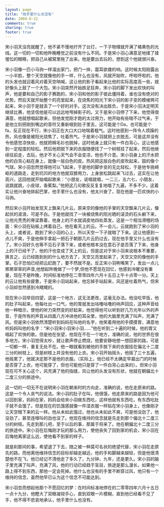 ```yaml
---
layout: page
title: "他手里什么也没有"
date: 2004-6-22
comments: true
sharing: true
footer: true
---
```

宋小羽天没亮就醒了，他不紧不慢地拧开了台灯，一下子物理就开满了橘黄色的光线。这一切的一切和他昨晚睡觉之前没有什么不同。于是宋小羽心满意足地揉了揉惺忪的眼睛，把自己从被窝里拖了出来。他是要出去玩的，想到这个他就很兴奋。

宋小羽像一匹小马驹一样溜出家门，把门一摔，震耳欲聋的响。这时候太阳刚露出一小半脸，整个天空就像他的手一样，什么也没有，风就开始吹，呼啦呼啦的，他的头发也就迎着风对着天空呐喊，这让他的影子看起来比他的实际高度高一些，就好像头上鼓了一个大包。宋小羽突然开始跌足狂奔，宋小羽的脚下发出欢快的叫声，他是要和自己的影子赛跑的，宋小羽和他的影子彼此僵持着，谁也没有绝对的优势。然后天就开始整个的亮堂起来，在烧焦的阳光下宋小羽的影子变的模棱两可起来，宋小羽于是就丢了一个好的对手。这次没有决出胜负，于是宋小羽决定明天继续比赛，他坚信他是可以远远地甩掉影子的。又于是宋小羽停了下来，他觉得很满意，他就想唱起歌来，但他发觉刚才跑的太过用力，他开始有些喘不过气来，于是他立刻把刚到嘴边的音符又重新咽到肚子里去，这可能是个Da，也可能是个fa，反正现在不行，宋小羽正在大口大口地喘着粗气。这时他感到一阵令人烦躁的热，风也像是被阳光烧焦了，吐着热气。于是宋小羽就把上衣脱去，可是这并没有令他感觉凉快些，他就把棉毛衫也脱掉，这时他身上就只有一件白背心，这让他感到一定程度的轻松。然后他把脱下来的衣服随便找了一个树枝挂了起来，然后他继续往前走，去玩，他才不关心天气会不会变凉，他也不介意。宋小羽身上的汗水把他的白背心粘在身上，就像一层白色的皮。热风把这层白色的皮吹起来，鼓的像个气球。宋小羽忽然觉得他可以飞起来，于是他的脚步变的无比轻松，于是他专挑崎岖的道路走，走到坑凹的地方他就双膝用力，上身放松跳起来飞过去，这实在让他高兴，这回他就开始唱起歌来：“小朋友，说唱就唱，一二三，五六七，小朋友，说跳就跳，小皮球，香蕉梨。”他把这几句歌反反复复地唱了九遍，不多不少。这着实让他兴奋地排起巴掌，他手里什么也没有，他太兴奋了，现在他是一匹欢快的小马驹。

然后宋小羽开始发现天上飘来几片云，原来空的像他的手掌的天空飘来几片云，像起伏的波浪，可是不白。于是他就找了一块被烧焦的阳光晒的滚烫的石头躺下来，让他光秃秃的脊梁靠着，他身上的汗水就调皮地四处蒸发，这是一个相当滑稽的场面：宋小羽在砧板上烤着自己。他在看天上的云。不一会儿，云就跑到了宋小羽的头上，或者说，跑到了宋小羽的心上，所以天空一下子就暗了下来。这让他感到一点儿不爽，于是他伸手拿起一把石子朝那几片云扔过去，现在他手里又什么也没有了。宋小羽好久也等不见石子落下来，或者他根本没在意石子是否落了下来，他身上的汗已经干了，他的汗也变成了天上的云，但是这对于宋小羽来说根本不重要，换言之，云已经跑到别的什么地方去了，天空又亮堂起来了，天空又空的像他的手掌。石子恐怕已经把云赶跑了，要不然就不是。反正宋小羽咧嘴笑了，发出一点儿窸窸窣窣的声音,他想起昨晚做了一个梦,但他不愿现在回忆，他感到冷暖没有重量，现在不是昨晚，时间标准地停在二零零四年六月十五日上午十点零一分。天上的云让他有些疲惫，于是宋小羽站起来，他忘掉手站起来，风还是吐着热气，但宋小羽却忽然感到冷飕飕的。

现在宋小羽举目四望，这是一个地方，这无法更改，这毫无办法。他没吃早饭，他的肚子叫起来，他每吐出一口气，他的胃就发出咕噜咕噜的响声回应，这种声音给他一种暗示，使他的听力突然变的好起来，他觉得他可以听到好几万光年以外的声音，于是所有的声音从四面八方冲进他的耳朵里，他的大脑里充满了叫声，充满了风。但是宋小羽依然清楚听到妈妈在叫他的名字，他笑着用他的手摸摸胃，满意地听妈妈叫他的名字：“宋小羽宋小羽宋小羽……”他在听到二十遍的时候，他的胃又唱起了欢快的歌。但是他在张望，他现在不在一个地方，准确的说，他的世界在很多地方。宋小羽觉得太吵，就让歌声停止燃烧，他要安静地想一想回家的路，可是一切都一样，重复无处不在。他一眼就看到被他的手脱下来的衣服挂在偏北十二度三分的树枝上，但是树枝上并没有他的上衣。宋小羽开始摇头，他摇了三十五遍，他摇累了，他就决定那不是他的衣服。（实际上，他已经不太确定早晨出门的时候是否穿了上衣，他可能穿了，但也可能他只是穿了一件白背心出来的）。但宋小羽现在可不关心这个，风充满了他的指缝，风让他的头发没有形状，他就在朝偏北十二度三分的旅途中。

这一切的一切无不在说明宋小羽在朝来时的方向走，准确的说，他在走原来的路。这是一个令人丧气的说法。宋小羽的肚子在叫，他很饿，他走原来的路是因为他可以回到家，妈妈在家，妈妈会给宋小羽做东西吃，这样他就有东西吃，有东西吃肚子就不会饿了。但是现在的饥饿感就像一件湿衣服一样贴在宋小羽身上，也像刚才让天空暗下来的云一样。他从未如此饿过，他也从未如此不爽，可是他没劲了，他没劲了，甚至连嚎叫的劲也没了。他现在维持的信念就是先走到那个偏北十二度三分的树枝。先走到那儿吧，至于以后的事，那属于将来了。他在朝偏北十二度三分的旅途中。宋小羽在后悔刚才玩的那么用力，使他丧失了回到家的机会，宋小羽在后悔他离家这么远，使他看不到家的样子。

就是刹那间的事，希望退了下去，随之被一种莫可名状的绝望代替，宋小羽在走原先的路，而他离他维持信念的目标却越走越远，他的手和脚越来越轻，但是他很清楚他不在飞，他已经记不清他走了多久了，九分钟，九年，还是更久。宋小羽的脑子里充满了叫声，充满了风，他的行动已经趋于盲目，旅途是那么漫长，如果他一路上得不到东西，那他一定会死掉。他什么也没有的手里不断穿过风，他只有一个维持的信念，虽然他早已认为这个信念不可能达到。

宋小羽忽而想起他那个不愿回忆的梦：在时间标准地停在的二零零四年六月十五日一点十九分，他瞪大了双眼凝视手心，直到双眼一片模糊，直到他已经看不见了手，他不得不悲哀地承认，他手里什么也没有。